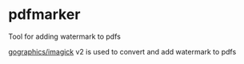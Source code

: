 # pdfmarker
Tool for adding watermark to pdfs

[gographics/imagick](https://github.com/gographics/imagick) v2 is used to convert and add watermark to pdfs
